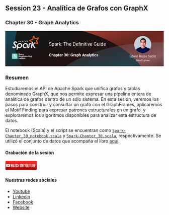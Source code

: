 ## Session 23 - Analítica de Grafos con GraphX
### Chapter 30 - Graph Analytics

![Banner Session 23](../../assets/banner_session_23.png)

### Resumen
Estudiaremos el API de Apache Spark que unifica grafos y tablas denominado GraphX, que nos permite expresar una pipeline entera de analítica de grafos dentro de un sólo sistema. En esta sesión, veremos los pasos para construir y consultar un grafo con el GraphFrames, aplicaremos el Motif Finding para expresar patrones estructurales en un grafo, y exploraremos los algoritmos disponibles para analizar esta estructura de datos.

El notebook (Scala) y el script se encuentran como [`Spark-Chapter_30_notebook.scala`](Spark-Chapter_30_notebook.scala) y [`Spark-Chapter_30.scala`](Spark-Chapter_30.scala), respectivamente. Se utilizó el conjunto de datos que acompaña el libro [aquí](https://github.com/databricks/Spark-The-Definitive-Guide/tree/master/data/bike-data).

#### Grabación de la sesión
[![Watch Session 23](../../assets/youtube.png)](https://www.youtube.com/watch?v=M-7ADrQ5MB0)


#### Nuestras redes sociales
* [Youtube](https://www.youtube.com/channel/UCqFCoUEvxR23ymmih0GD7mQ?sub_confirmation=1 'Subscríbate al canal')
* [Linkedin](https://www.linkedin.com/company/data-engineering-latam/ 'Síganos en Linkedin')
* [Facebook](https://www.facebook.com/dataengineeringlatam/ 'Síganos en Facebook')
* [Website](https://beacons.ai/dataengineeringlatam 'Nuestro website')
